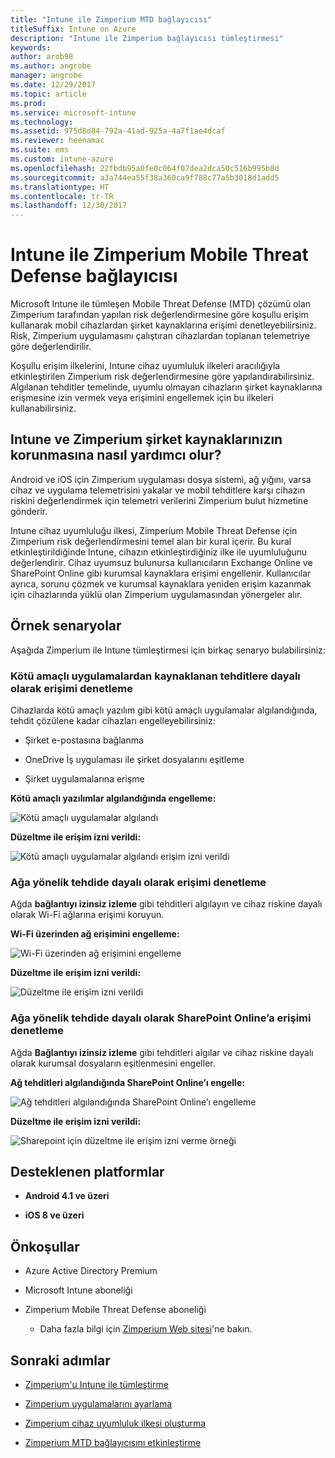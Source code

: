 ```yaml
---
title: "Intune ile Zimperium MTD bağlayıcısı"
titleSuffix: Intune on Azure
description: "Intune ile Zimperium bağlayıcısı tümleştirmesi"
keywords: 
author: arob98
ms.author: angrobe
manager: angrobe
ms.date: 12/29/2017
ms.topic: article
ms.prod: 
ms.service: microsoft-intune
ms.technology: 
ms.assetid: 975d8d84-792a-41ad-925a-4a7f1ae4dcaf
ms.reviewer: heenamac
ms.suite: ems
ms.custom: intune-azure
ms.openlocfilehash: 22fbdb95a0fe0c064f07dea2dca50c516b995b8d
ms.sourcegitcommit: a3a744ea55f38a360ca9f788c77a5b3018d1add5
ms.translationtype: HT
ms.contentlocale: tr-TR
ms.lasthandoff: 12/30/2017
---
```

# <a name="zimperium-mobile-threat-defense-connector-with-intune"></a>Intune ile Zimperium Mobile Threat Defense bağlayıcısı

Microsoft Intune ile tümleşen Mobile Threat Defense (MTD) çözümü olan Zimperium tarafından yapılan risk değerlendirmesine göre koşullu erişim kullanarak mobil cihazlardan şirket kaynaklarına erişimi denetleyebilirsiniz. Risk, Zimperium uygulamasını çalıştıran cihazlardan toplanan telemetriye göre değerlendirilir.

Koşullu erişim ilkelerini, Intune cihaz uyumluluk ilkeleri aracılığıyla etkinleştirilen Zimperium risk değerlendirmesine göre yapılandırabilirsiniz. Algılanan tehditler temelinde, uyumlu olmayan cihazların şirket kaynaklarına erişmesine izin vermek veya erişimini engellemek için bu ilkeleri kullanabilirsiniz.

## <a name="how-do-intune-and-zimperium-help-protect-your-company-resources"></a>Intune ve Zimperium şirket kaynaklarınızın korunmasına nasıl yardımcı olur?

Android ve iOS için Zimperium uygulaması dosya sistemi, ağ yığını, varsa cihaz ve uygulama telemetrisini yakalar ve mobil tehditlere karşı cihazın riskini değerlendirmek için telemetri verilerini Zimperium bulut hizmetine gönderir.

Intune cihaz uyumluluğu ilkesi, Zimperium Mobile Threat Defense için Zimperium risk değerlendirmesini temel alan bir kural içerir. Bu kural etkinleştirildiğinde Intune, cihazın etkinleştirdiğiniz ilke ile uyumluluğunu değerlendirir. Cihaz uyumsuz bulunursa kullanıcıların Exchange Online ve SharePoint Online gibi kurumsal kaynaklara erişimi engellenir. Kullanıcılar ayrıca, sorunu çözmek ve kurumsal kaynaklara yeniden erişim kazanmak için cihazlarında yüklü olan Zimperium uygulamasından yönergeler alır.

## <a name="sample-scenarios"></a>Örnek senaryolar

Aşağıda Zimperium ile Intune tümleştirmesi için birkaç senaryo bulabilirsiniz:

### <a name="control-access-based-on-threats-from-malicious-apps"></a>Kötü amaçlı uygulamalardan kaynaklanan tehditlere dayalı olarak erişimi denetleme

Cihazlarda kötü amaçlı yazılım gibi kötü amaçlı uygulamalar algılandığında, tehdit çözülene kadar cihazları engelleyebilirsiniz:

-   Şirket e-postasına bağlanma

-   OneDrive İş uygulaması ile şirket dosyalarını eşitleme

-   Şirket uygulamalarına erişme

**Kötü amaçlı yazılımlar algılandığında engelleme:**

![Kötü amaçlı uygulamalar algılandı](./media/Maliciousapps_blocked_Zimperium.png)

**Düzeltme ile erişim izni verildi:**

![Kötü amaçlı uygulamalar algılandı erişim izni verildi](./media/maliciousapps_unblocked_Zimperium.png)

### <a name="control-access-based-on-threat-to-network"></a>Ağa yönelik tehdide dayalı olarak erişimi denetleme

Ağda **bağlantıyı izinsiz izleme** gibi tehditleri algılayın ve cihaz riskine dayalı olarak Wi-Fi ağlarına erişimi koruyun.

**Wi-Fi üzerinden ağ erişimini engelleme:**

![Wi-Fi üzerinden ağ erişimini engelleme](./media/network_wifi_blocked_Zimperium.png)

**Düzeltme ile erişim izni verildi:**

![Düzeltme ile erişim izni verildi](./media/network_wifi_unblocked_Zimperium.png)

### <a name="control-access-to-sharepoint-online-based-on-threat-to-network"></a>Ağa yönelik tehdide dayalı olarak SharePoint Online’a erişimi denetleme

Ağda **Bağlantıyı izinsiz izleme** gibi tehditleri algılar ve cihaz riskine dayalı olarak kurumsal dosyaların eşitlenmesini engeller.

**Ağ tehditleri algılandığında SharePoint Online’ı engelle:**

![Ağ tehditleri algılandığında SharePoint Online’ı engelleme](./media/network_spo_blocked_Zimperium.png)

**Düzeltme ile erişim izni verildi:**

![Sharepoint için düzeltme ile erişim izni verme örneği](./media/network_spo_unblocked_Zimperium.png)

## <a name="supported-platforms"></a>Desteklenen platformlar

-   **Android 4.1 ve üzeri**

-   **iOS 8 ve üzeri**

## <a name="prerequisites"></a>Önkoşullar

-   Azure Active Directory Premium

-   Microsoft Intune aboneliği

-   Zimperium Mobile Threat Defense aboneliği

    -   Daha fazla bilgi için [Zimperium Web sitesi](https://www.zimperium.com/zips-mobile-ips)'ne bakın.

## <a name="next-steps"></a>Sonraki adımlar

- [Zimperium'u Intune ile tümleştirme](zimperium-mtd-connector-integration.md)

- [Zimperium uygulamalarını ayarlama](mtd-apps-ios-app-configuration-policy-add-assign.md)

- [Zimperium cihaz uyumluluk ilkesi oluşturma](mtd-device-compliance-policy-create.md)

- [Zimperium MTD bağlayıcısını etkinleştirme](mtd-connector-enable.md)
